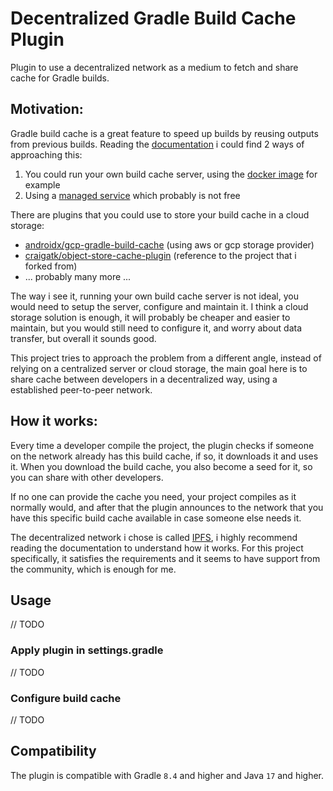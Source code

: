 # Decentralized Gradle Build Cache Plugin

Plugin to use a decentralized network as a medium to fetch and share cache for Gradle builds.

## Motivation:
Gradle build cache is a great feature to speed up builds by reusing outputs from previous builds. 
Reading the [documentation](https://docs.gradle.org/current/userguide/build_cache.html) i could find 2 ways of approaching this:
1. You could run your own build cache server, using the [docker image](https://hub.docker.com/r/gradle/build-cache-node/) for example
2. Using a [managed service](https://gradle.com/develocity/product/build-cache/) which probably is not free

There are plugins that you could use to store your build cache in a cloud storage:
- [androidx/gcp-gradle-build-cache](https://github.com/androidx/gcp-gradle-build-cache) (using aws or gcp storage provider)
- [craigatk/object-store-cache-plugin](https://github.com/craigatk/object-store-cache-plugin) (reference to the project that i forked from) 
- ... probably many more ...

The way i see it, running your own build cache server is not ideal, you would need to setup the server, configure and maintain it.
I think a cloud storage solution is enough, it will probably be cheaper and easier to maintain, but you would still need to configure it, and worry about data transfer, but overall it sounds good.

This project tries to approach the problem from a different angle, instead of relying on a centralized server or cloud storage,
the main goal here is to share cache between developers in a decentralized way, using a established peer-to-peer network.

## How it works:

Every time a developer compile the project, the plugin checks if someone on the network already has this build cache, if so, it downloads it and uses it.
When you download the build cache, you also become a seed for it, so you can share with other developers.

If no one can provide the cache you need, your project compiles as it normally would, and after that the plugin announces to the network that you have this specific build cache available in case someone else needs it.

The decentralized network i chose is called [IPFS](https://ipfs.io/), i highly recommend reading the documentation to understand how it works. For this project specifically, it satisfies the requirements and it seems to have support from the community, which is enough for me.

## Usage

// TODO

### Apply plugin in settings.gradle

// TODO

### Configure build cache

// TODO

## Compatibility

The plugin is compatible with Gradle `8.4` and higher and Java `17` and higher.

